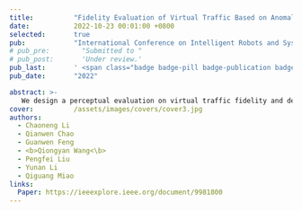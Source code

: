```yaml
---
title:          "Fidelity Evaluation of Virtual Traffic Based on Anomalous Trajectory Detection"
date:           2022-10-23 00:01:00 +0800
selected:       true
pub:            "International Conference on Intelligent Robots and Systems (IROS)"
# pub_pre:        "Submitted to "
# pub_post:       'Under review.'
pub_last:       ' <span class="badge badge-pill badge-publication badge-success">Conference</span>'
pub_date:       "2022"

abstract: >-
   We design a perceptual evaluation on virtual traffic fidelity and derive a mapping from the reconstruction error to the evaluation score.
cover:          /assets/images/covers/cover3.jpg
authors:
  - Chaoneng Li
  - Qianwen Chao
  - Guanwen Feng
  - <b>Qiongyan Wang<\b>
  - Pengfei Liu
  - Yunan Li
  - Qiguang Miao
links:
  Paper: https://ieeexplore.ieee.org/document/9981800  
---
```

